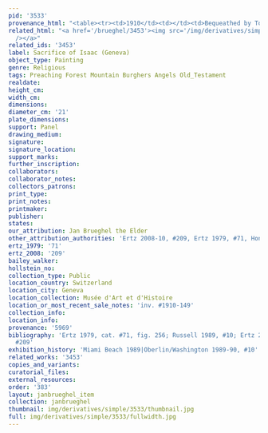 ```yaml
---
pid: '3533'
provenance_html: "<table><tr><td>1910</td><td></td><td>Bequeathed by Toeppfer</td></tr></table>"
related_html: "<a href='/brueghel/3453'><img src='/img/derivatives/simple/3453/thumbnail.jpg'
  /></a>"
related_ids: '3453'
label: Sacrifice of Isaac (Geneva)
object_type: Painting
genre: Religious
tags: Preaching Forest Mountain Burghers Angels Old_Testament
realdate:
height_cm:
width_cm:
dimensions:
diameter_cm: '21'
plate_dimensions:
support: Panel
drawing_medium:
signature:
signature_location:
support_marks:
further_inscription:
collaborators:
collaborator_notes:
collectors_patrons:
print_type:
print_notes:
printmaker:
publisher:
states:
our_attribution: Jan Brueghel the Elder
other_attribution_authorities: 'Ertz 2008-10, #209, Ertz 1979, #71, Honig database'
ertz_1979: '71'
ertz_2008: '209'
bailey_walker:
hollstein_no:
collection_type: Public
location_country: Switzerland
location_city: Geneva
location_collection: Musée d'Art et d'Histoire
location_or_most_recent_sale_notes: 'inv. #1910-149'
collection_info:
location_info:
provenance: '5969'
bibliography: 'Ertz 1979, cat. #71, fig. 256; Russell 1989, #10; Ertz 2008-10, cat.
  #209'
exhibition_history: 'Miami Beach 1989|Oberlin/Washington 1989-90, #10'
related_works: '3453'
copies_and_variants:
curatorial_files:
external_resources:
order: '383'
layout: janbrueghel_item
collection: janbrueghel
thumbnail: img/derivatives/simple/3533/thumbnail.jpg
full: img/derivatives/simple/3533/fullwidth.jpg
---
```

